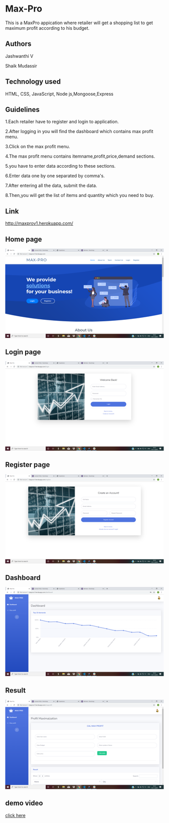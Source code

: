 # Max-Pro
This is a MaxPro appication where retailer will get a shopping list to get maximum profit according to his budget.

## Authors
Jashwanthi V 

Shaik Mudassir

## Technology used
HTML, CSS, JavaScript, Node js,Mongoose,Express

## Guidelines
1.Each retailer have to register and login to application.   

2.After logging in you will find the dashboard which contains max profit menu.

3.Click on the max profit menu. 

4.The max profit menu contains itemname,profit,price,demand sections.

5.you have to enter data according to these sections.

6.Enter data one by one separated by comma's.

7.After entering all the data, submit the data.

8.Then,you will get the list of items and quantity which you need to buy.

## Link
http://maxprov1.herokuapp.com/

## Home page
![home](images/home.png)

## Login page
![login](images/login.png)

## Register page
![register](images/register.png)

## Dashboard
![dashboard](images/dashboard.png)

## Result
![maxprofit](images/maxprofit.png)


## demo video
[click here](https://youtu.be/eSi3MGR1d8c)
